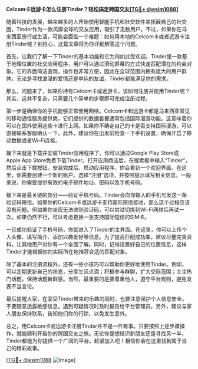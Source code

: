 **Celcom卡远游卡怎么注册Tinder？轻松搞定跨国交友[[TG💪+ @esim1088](https://t.me/s/esim1088)]**

随着科技的发展，越来越多的人开始使用智能手机和社交软件来拓展自己的社交圈。Tinder作为一款风靡全球的交友应用，吸引了无数用户。不过，如果你在马来西亚旅行或生活，可能会面临一个难题：如何用本地的Celcom卡或者远游卡注册Tinder呢？别担心，这篇文章将为你详细解答这个问题。

首先，让我们了解一下Tinder的基本功能和它为何如此受欢迎。Tinder是一款基于地理位置的社交应用程序，用户可以通过滑动屏幕的方式快速匹配潜在的约会对象。它的界面简洁直观，操作也非常方便，因此在全球范围内拥有庞大的用户群体。无论是寻找浪漫的爱情还是单纯的友谊，Tinder都能满足你的需求。

那么，问题来了，如果你持有Celcom卡或远游卡，该如何注册并使用Tinder呢？其实，这并不复杂，只需要几个简单的步骤即可完成注册过程。

第一步是确保你的手机能够正常使用网络。Celcom卡和远游卡都是马来西亚常见的移动通信服务提供商，它们提供的数据套餐通常包括国际漫游功能。这意味着你可以在国外使用这些卡进行上网。如果你不确定自己的卡是否支持国际漫游，可以直接联系客服确认一下。此外，建议你在出发前检查一下手机设置，确保开启了移动数据或者Wi-Fi连接。

接下来就是下载并安装Tinder应用程序了。你可以通过Google Play Store或Apple App Store免费下载Tinder。打开应用商店后，在搜索框中输入“Tinder”，然后点击下载按钮。安装完成后，启动应用程序，你会看到一个欢迎界面。在这里，你需要创建一个新的账户。选择“注册”选项，并按照提示填写相关信息。一般来说，你需要提供有效的电子邮件地址、密码以及手机号码。

接下来是最关键的部分——验证手机号码。Tinder会向你输入的手机号发送一条验证码短信。如果你的Celcom卡或远游卡支持国际短信接收，那么这个过程应该没有问题。但如果你发现无法收到验证码，可以尝试切换到Wi-Fi网络后再试一次。如果仍然不行，可以考虑更换一张支持国际短信的SIM卡。

一旦成功验证了手机号码，你就进入了Tinder的主界面。在这里，你可以上传个人头像、填写简介、添加兴趣爱好等信息。为了提高匹配成功率，建议尽量完善资料，让其他用户对你有一个全面了解。同时，记得设置好自己的位置信息，这样Tinder才能根据你的实际所在地推荐合适的匹配对象。

除了基本的注册流程外，还有一些小技巧可以帮助你更好地使用Tinder。例如，可以定期更新自己的状态，分享生活点滴；积极参与群聊，扩大交际范围；关注热门话题，保持话题新鲜感。当然，最重要的是要尊重他人，遵守平台规则，避免发表不当言论。

最后提醒大家，在享受Tinder带来的乐趣的同时，也要注意保护个人信息安全。不要随意透露敏感信息，遇到可疑情况时及时报告给平台管理员。另外，建议与家人朋友保持联系，告知他们你的行踪，以免发生意外。

总之，用Celcom卡或远游卡注册Tinder并不是一件难事。只要按照上述步骤操作，就能顺利开启你的跨国交友之旅。无论你是想结识新朋友还是寻找另一半，Tinder都能为你提供一个广阔的平台。赶紧加入吧！相信你会在这里找到属于自己的精彩故事。

[[TG💪+ @esim1088](https://t.me/s/esim1088) ![Image](https://i.postimg.cc/4NQfJmqS/Snipaste-2025-05-13-00-14-12.png)]